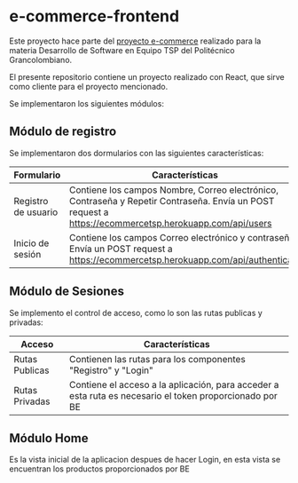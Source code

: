 # e-commerce-frontend

Este proyecto hace parte del [proyecto e-commerce](https://github.com/users/davidauza-engineer/projects/1) realizado para la materia Desarrollo de Software en Equipo TSP del Politécnico Grancolombiano.

El presente repositorio contiene un proyecto realizado con React, que sirve como cliente para el proyecto mencionado.

Se implementaron los siguientes módulos:

## Módulo de registro

Se implementaron dos dormularios con las siguientes características:

| Formulario | Características |
-------------|-----------------|
Registro de usuario | Contiene los campos Nombre, Correo electrónico, Contraseña y Repetir Contraseña. Envía un POST request a https://ecommercetsp.herokuapp.com/api/users |
Inicio de sesión | Contiene los campos Correo electrónico y contraseña. Envía un POST request a https://ecommercetsp.herokuapp.com/api/authenticate |

## Módulo de Sesiones

Se implemento el control de acceso, como lo son las rutas publicas y privadas:

| Acceso | Características |
-------------|-----------------|
Rutas Publicas | Contienen las rutas para los componentes "Registro" y "Login" |
Rutas Privadas | Contiene el acceso a la aplicación, para acceder a esta ruta es necesario el token proporcionado por BE |

## Módulo Home
Es la vista inicial de la aplicacion despues de hacer Login, en esta vista se encuentran los productos proporcionados por BE